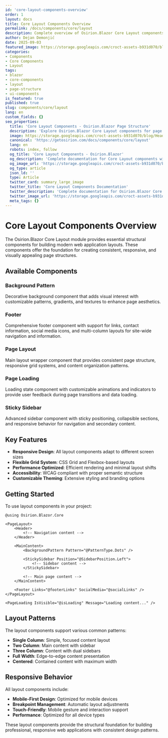 ```yaml
---
id: 'core-layout-components-overview'
order: 1
layout: docs
title: Core Layout Components Overview
permalink: /docs/components/core/layout
description: Complete overview of Osirion.Blazor Core Layout components including background patterns, footers, page layouts, loading states, and sticky sidebars.
author: Dejan Demonjić
date: 2025-09-03
featured_image: https://storage.googleapis.com/croct-assets-b931d070/blog/Headless_CMS_within_the_React_framework_3_1_da922d2562/Headless_CMS_within_the_React_framework_3_1_da922d2562.png
categories:
- Components
- Core Components
- Layout
tags:
- blazor
- core-components
- layout
- page-structure
- ui-components
is_featured: true
published: true
slug: components/core/layout
lang: en
custom_fields: {}
seo_properties:
  title: 'Core Layout Components - Osirion.Blazor Page Structure'
  description: 'Explore Osirion.Blazor Core Layout components for page structure, backgrounds, footers, and loading states.'
  image: https://storage.googleapis.com/croct-assets-b931d070/blog/Headless_CMS_within_the_React_framework_3_1_da922d2562/Headless_CMS_within_the_React_framework_3_1_da922d2562.png
  canonical: 'https://getosirion.com/docs/components/core/layout'
  lang: en
  robots: index, follow
  og_title: 'Core Layout Components - Osirion.Blazor'
  og_description: 'Complete documentation for Core Layout components with page structure and UI patterns.'
  og_image_url: 'https://storage.googleapis.com/croct-assets-b931d070/blog/Headless_CMS_within_the_React_framework_3_1_da922d2562/Headless_CMS_within_the_React_framework_3_1_da922d2562.png'
  og_type: article
  json_ld: ''
  type: Article
  twitter_card: summary_large_image
  twitter_title: 'Core Layout Components Documentation'
  twitter_description: 'Complete documentation for Osirion.Blazor Core Layout components.'
  twitter_image_url: 'https://storage.googleapis.com/croct-assets-b931d070/blog/Headless_CMS_within_the_React_framework_3_1_da922d2562/Headless_CMS_within_the_React_framework_3_1_da922d2562.png'
  meta_tags: {}
---
```


# Core Layout Components Overview

The Osirion.Blazor Core Layout module provides essential structural components for building modern web application layouts. These components offer the foundation for creating consistent, responsive, and visually appealing page structures.

## Available Components

### Background Pattern
Decorative background component that adds visual interest with customizable patterns, gradients, and textures to enhance page aesthetics.

### Footer
Comprehensive footer component with support for links, contact information, social media icons, and multi-column layouts for site-wide navigation and information.

### Page Layout
Main layout wrapper component that provides consistent page structure, responsive grid systems, and content organization patterns.

### Page Loading
Loading state component with customizable animations and indicators to provide user feedback during page transitions and data loading.

### Sticky Sidebar
Advanced sidebar component with sticky positioning, collapsible sections, and responsive behavior for navigation and secondary content.

## Key Features

- **Responsive Design**: All layout components adapt to different screen sizes
- **Flexible Grid System**: CSS Grid and Flexbox-based layouts
- **Performance Optimized**: Efficient rendering and minimal layout shifts
- **Accessibility**: WCAG compliant with proper semantic structure
- **Customizable Theming**: Extensive styling and branding options

## Getting Started

To use layout components in your project:

```razor
@using Osirion.Blazor.Core

<PageLayout>
    <Header>
        <!-- Navigation content -->
    </Header>
    
    <MainContent>
        <BackgroundPattern Pattern="@PatternType.Dots" />
        
        <StickySidebar Position="@SidebarPosition.Left">
            <!-- Sidebar content -->
        </StickySidebar>
        
        <!-- Main page content -->
    </MainContent>
    
    <Footer Links="@footerLinks" SocialMedia="@socialLinks" />
</PageLayout>

<PageLoading IsVisible="@isLoading" Message="Loading content..." />
```

## Layout Patterns

The layout components support various common patterns:

- **Single Column**: Simple, focused content layout
- **Two Column**: Main content with sidebar
- **Three Column**: Content with dual sidebars
- **Full Width**: Edge-to-edge content presentation
- **Centered**: Contained content with maximum width

## Responsive Behavior

All layout components include:

- **Mobile-First Design**: Optimized for mobile devices
- **Breakpoint Management**: Automatic layout adjustments
- **Touch-Friendly**: Mobile gesture and interaction support
- **Performance**: Optimized for all device types

These layout components provide the structural foundation for building professional, responsive web applications with consistent design patterns.
